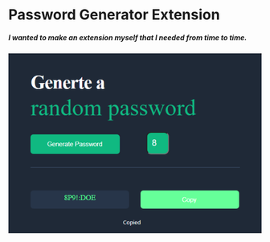 # Password Generator Extension

##### I wanted to make an extension myself that I needed from time to time.

![alt text](https://github.com/bendenizrecep/PasswordGeneratorExtension/blob/main/screenshot.png)

